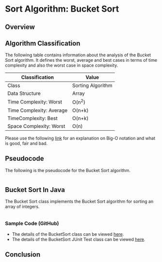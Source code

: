 # Sort Algorithm: Bucket Sort

## Overview


## Algorithm Classification
The following table contains information about the analysis of the Bucket Sort algorithm. It defines the worst, average and best cases in terms of time complexity and also the worst case in space complexity.

| Classification | Value|
| --- | --- |
| Class | Sorting Algorithm |
| Data Structure | Array |
| Time Complexity: Worst | O(n<sup>2</sup>) |
| Time Complexity: Average | O(n+k) |
| TimeComplexity: Best | O(n+k) |
| Space Complexity: Worst | O(n) |

Please use the following [link][0] for an explanation on Big-O notation and what is good, fair and bad.

## Pseudocode
The following is the pseudocode for the Bucket Sort algorithm.
```

```

## Bucket Sort In Java
The Bucket Sort class implements the Bucket Sort algorithm for sorting an array of integers.

```java
```
### Sample Code (GitHub)
* The details of the BucketSort class can be viewed [here][1].
* The details of the BucketSort JUnit Test class can be viewed [here][2].

## Conclusion


[0]: http://www.bigocheatsheet.com/img/big-o-cheat-sheet-poster.png
[1]: #
[2]: #
